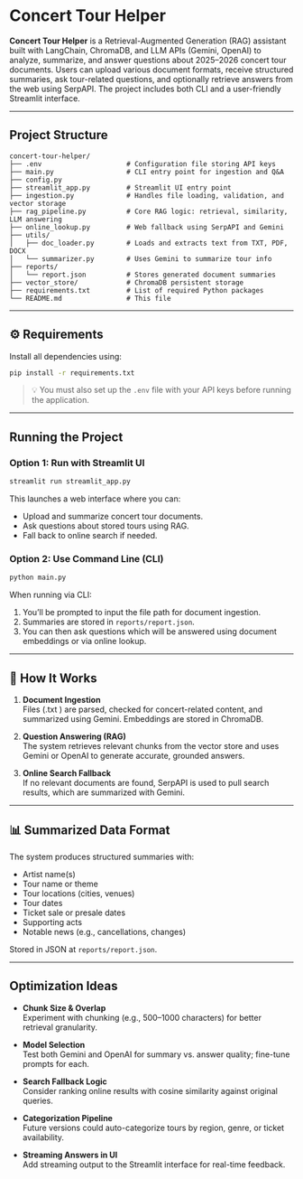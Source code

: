 
#  Concert Tour Helper

**Concert Tour Helper** is a Retrieval-Augmented Generation (RAG) assistant built with LangChain, ChromaDB, and LLM APIs (Gemini, OpenAI) to analyze, summarize, and answer questions about 2025–2026 concert tour documents. Users can upload various document formats, receive structured summaries, ask tour-related questions, and optionally retrieve answers from the web using SerpAPI. The project includes both CLI and a user-friendly Streamlit interface.

---

##  Project Structure

```
concert-tour-helper/
├── .env                     # Configuration file storing API keys
├── main.py                  # CLI entry point for ingestion and Q&A
├── config.py 
├── streamlit_app.py         # Streamlit UI entry point
├── ingestion.py             # Handles file loading, validation, and vector storage
├── rag_pipeline.py          # Core RAG logic: retrieval, similarity, LLM answering
├── online_lookup.py         # Web fallback using SerpAPI and Gemini
├── utils/
│   ├── doc_loader.py        # Loads and extracts text from TXT, PDF, DOCX
│   └── summarizer.py        # Uses Gemini to summarize tour info
├── reports/
│   └── report.json          # Stores generated document summaries
├── vector_store/            # ChromaDB persistent storage
├── requirements.txt         # List of required Python packages
└── README.md                # This file
```

---

## ⚙️ Requirements

Install all dependencies using:

```bash
pip install -r requirements.txt
```

> 💡 You must also set up the `.env` file with your API keys before running the application.

---

## Running the Project

### Option 1: Run with Streamlit UI

```bash
streamlit run streamlit_app.py
```

This launches a web interface where you can:
- Upload and summarize concert tour documents.
- Ask questions about stored tours using RAG.
- Fall back to online search if needed.

### Option 2: Use Command Line (CLI)

```bash
python main.py
```

When running via CLI:
1. You’ll be prompted to input the file path for document ingestion.
2. Summaries are stored in `reports/report.json`.
3. You can then ask questions which will be answered using document embeddings or via online lookup.

---

## 📌 How It Works

1. **Document Ingestion**  
   Files (.txt ) are parsed, checked for concert-related content, and summarized using Gemini. Embeddings are stored in ChromaDB.

2. **Question Answering (RAG)**  
   The system retrieves relevant chunks from the vector store and uses Gemini or OpenAI to generate accurate, grounded answers.

3. **Online Search Fallback**  
   If no relevant documents are found, SerpAPI is used to pull search results, which are summarized with Gemini.

---

## 📊 Summarized Data Format

The system produces structured summaries with:
- Artist name(s)
- Tour name or theme
- Tour locations (cities, venues)
- Tour dates
- Ticket sale or presale dates
- Supporting acts
- Notable news (e.g., cancellations, changes)

Stored in JSON at `reports/report.json`.

---

##  Optimization Ideas

- **Chunk Size & Overlap**  
  Experiment with chunking (e.g., 500–1000 characters) for better retrieval granularity.

- **Model Selection**  
  Test both Gemini and OpenAI for summary vs. answer quality; fine-tune prompts for each.

- **Search Fallback Logic**  
  Consider ranking online results with cosine similarity against original queries.

- **Categorization Pipeline**  
  Future versions could auto-categorize tours by region, genre, or ticket availability.

- **Streaming Answers in UI**  
  Add streaming output to the Streamlit interface for real-time feedback.

